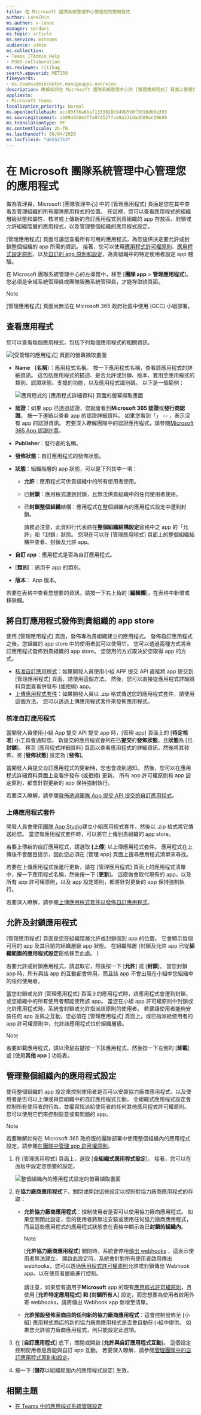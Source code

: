 ```yaml
---
title: 在 Microsoft 團隊系統管理中心管理您的應用程式
author: LanaChin
ms.author: v-lanac
manager: serdars
ms.topic: article
ms.service: msteams
audience: admin
ms.collection:
- Teams_ITAdmin_Help
- M365-collaboration
ms.reviewer: ritikag
search.appverid: MET150
f1keywords:
- ms.teamsadmincenter.manageapps.overview
description: 瞭解如何在 Microsoft 團隊系統管理中心的 [管理應用程式] 頁面上管理您的團隊應用程式
appliesto:
- Microsoft Teams
localization_priority: Normal
ms.openlocfilehash: ecc03ff6a6baf1333028b949b590f3018d66e393
ms.sourcegitcommit: ab094058e3ffa974527fce8a331dad609ac19609
ms.translationtype: MT
ms.contentlocale: zh-TW
ms.lasthandoff: 08/04/2020
ms.locfileid: "46552313"
---
```

<a name="manage-your-apps-in-the-microsoft-teams-admin-center"></a>在 Microsoft 團隊系統管理中心管理您的應用程式
======================================================

做為管理員，Microsoft [團隊管理中心] 中的 [管理應用程式] 頁面是您在其中查看及管理組織的所有團隊應用程式的位置。 在這裡，您可以查看應用程式的組織層級狀態和屬性、核准或上傳新的自訂應用程式到貴組織的 app 存放區、封鎖或允許組織階層的應用程式，以及管理整個組織的應用程式設定。

[管理應用程式] 頁面可讓您查看所有可用的應用程式，為您提供決定要允許或封鎖整個組織的 app 所需的資訊。 接著，您可以使用[應用程式許可權原則](teams-app-permission-policies.md)、[應用程式設定原則](teams-app-setup-policies.md)，以及[自訂的 app 原則和設定](teams-custom-app-policies-and-settings.md)，為貴組織中的特定使用者設定 app 體驗。

在 Microsoft 團隊系統管理中心的左導覽中，移至 [**團隊 app**  >  **管理應用程式**]。 您必須是全域系統管理員或團隊服務系統管理員，才能存取該頁面。

> [!NOTE]
> [管理應用程式] 頁面尚無法在 Microsoft 365 政府社區中使用 (GCC) 小組部署。

## <a name="view-apps"></a>查看應用程式

您可以查看每個應用程式，包括下列每個應用程式的相關資訊。

![[受管理的應用程式] 頁面的螢幕擷取畫面](media/manage-apps.png)

- **Name （名稱**）：應用程式名稱。 按一下應用程式名稱，查看該應用程式的詳細資訊。 這包括應用程式的描述、是否允許或封鎖、版本、套用至應用程式的類別、認證狀態、支援的功能，以及應用程式識別碼。 以下是一個範例：

  ![應用程式的 [應用程式詳細資料] 頁面的螢幕擷取畫面](media/manage-apps-app-details.png)
  
- **認證**：如果 app 已透過認證，您就會看到**Microsoft 365 認證**或**發行商認證**。 按一下連結以查看 app 的認證詳細資料。 如果您看到「」 **--** ，表示沒有 app 的認證資訊。 若要深入瞭解團隊中的認證應用程式，請參閱[Microsoft 365 App 認證計畫](https://docs.microsoft.com/teams-app-certification/all-apps)。  

- **Publisher**：發行者的名稱。
- **發佈狀態**：自訂應用程式的發佈狀態。
- **狀態**：組織階層的 app 狀態，可以是下列其中一項：

    - **允許**：應用程式可供貴組織中的所有使用者使用。
    
    - 已**封鎖**：應用程式遭到封鎖，且無法供貴組織中的任何使用者使用。
    
    - 已**封鎖整個組織**結構：應用程式在整個組織內的應用程式設定中遭到封鎖。
    
      請務必注意，此資料行代表原在**整個組織結構設定**窗格中之 app 的「允許」和「封鎖」狀態。 您現在可以在 [管理應用程式] 頁面上的整個組織結構中查看、封鎖及允許 app。

- **自訂 app**：應用程式是否為自訂應用程式。

- [**類別**]：適用于 app 的類別。

- **版本**： App 版本。

若要在表格中查看您想要的資訊，請按一下右上角的 [**編輯欄**]，在表格中新增或移除欄。

## <a name="publish-a-custom-app-to-your-organizations-app-store"></a>將自訂應用程式發佈到貴組織的 app store

使用 [管理應用程式] 頁面，發佈專為貴組織建立的應用程式。 發佈自訂應用程式之後，您組織的 app store 中的使用者就可以使用它。 您可以透過兩種方式將自訂應用程式發佈到貴組織的 app store。 您使用的方式取決於您取得 app 的方式。

- [核准自訂應用程式](#approve-a-custom-app)：如果開發人員使用小組 APP 提交 API 直接將 app 提交到 [管理應用程式] 頁面，請使用這個方法。 然後，您可以直接從應用程式詳細資料頁面查看併發布 (或拒絕) app。
- [上傳應用程式套件](#upload-an-app-package)：如果開發人員以 .zip 格式傳送您的應用程式套件，請使用這個方法。 您可以透過上傳應用程式套件來發佈應用程式。

###  <a name="approve-a-custom-app"></a>核准自訂應用程式

當開發人員使用小組 App 提交 API 提交 app 時，[管理 app] 頁面上的 [**待定核准**] 小工具會通知您。 新提交的應用程式會列在已**提交**的**發佈狀態**，且**狀態**為 [已**封鎖**]。 移至 [應用程式詳細資料] 頁面以查看應用程式的詳細資訊，然後將其發佈，將 [**發佈狀態**] 設定為 [**發佈**]。

當開發人員提交自訂應用程式的更新時，您也會收到通知。 然後，您可以在應用程式詳細資料頁面上查看併發布 (或拒絕) 更新。 所有 app 許可權原則和 app 設定原則，都會針對更新的 app 保持強制執行。

若要深入瞭解，請參閱[發佈透過團隊 App 提交 API 提交的自訂應用程式](submit-approve-custom-apps.md)。

### <a name="upload-an-app-package"></a>上傳應用程式套件

開發人員會使用[團隊 App Studio](https://docs.microsoft.com/microsoftteams/platform/get-started/get-started-app-studio)建立小組應用程式套件，然後以 .zip 格式將它傳送給您。 當您有應用程式套件時，可以將它上傳到貴組織的 app store。

若要上傳新的自訂應用程式，請選取 **[上傳**] 以上傳應用程式套件。 應用程式在上傳後不會醒目提示，因此您必須在 [管理 app] 頁面上搜尋應用程式清單來尋找。

若要在上傳應用程式後進行更新，請在 [管理應用程式] 頁面上的應用程式清單中，按一下應用程式名稱，然後按一下 [**更新**]。 這麼做會取代現有的 app，以及所有 app 許可權原則，以及 app 設定原則，都將針對更新的 app 保持強制執行。

若要深入瞭解，請參閱[上傳應用程式套件以發佈自訂應用程式](upload-custom-apps.md)。

## <a name="allow-and-block-apps"></a>允許及封鎖應用程式

[管理應用程式] 頁面是您在組織階層允許或封鎖個別 app 的位置。 它會顯示每個可用的 app 及其目前的組織層級 app 狀態。 在組織階層 (封鎖及允許 app 已從**組織範圍的應用程式設定**窗格移至此處。 ) 

若要允許或封鎖應用程式，請選取它，然後按一下 [**允許**] 或 [**封鎖**]。 當您封鎖 app 時，所有與該 app 的互動都會停用，而且該 app 不會出現在小組中您組織中的任何使用者。

當您封鎖或允許 [管理應用程式] 頁面上的應用程式時，該應用程式會遭到封鎖，或您組織中的所有使用者都能使用該 app。  當您在小組 app 許可權原則中封鎖或允許應用程式時，系統會封鎖或允許指派該原則的使用者。 若要讓使用者能夠安裝任何 app 並與之互動，您必須在 [管理應用程式] 頁面上，或已指派給使用者的 app 許可權原則中，允許該應用程式位於組織層級。

 > [!NOTE]
 > 若要卸載應用程式，請以滑鼠右鍵按一下該應用程式，然後按一下左側的 [**卸載**] 或 [使用**其他 app** ] 功能表。 

## <a name="manage-org-wide-app-settings"></a>管理整個組織內的應用程式設定

使用整個組織的 app 設定來控制使用者是否可以安裝協力廠商應用程式，以及使用者是否可以上傳或與您組織中的自訂應用程式互動。 全組織式應用程式設定會控制所有使用者的行為，並覆寫指派給使用者的任何其他應用程式許可權原則。 您可以使用它們來控制惡意或有問題的 app。

> [!NOTE]
> 若要瞭解如何在 Microsoft 365 政府版的團隊部署中使用整個組織內的應用程式設定，請參閱[在團隊中管理 app 許可權原則](teams-app-permission-policies.md)。

1. 在 [管理應用程式] 頁面上，選取 [**全組織式應用程式設定**]。 接著，您可以在面板中設定您想要的設定。

    ![整個組織內的應用程式設定的螢幕擷取畫面](media/manage-apps-org-wide-app-settings.png)
    
2. 在**協力廠商應用程式**下，關閉或開啟這些設定以控制對協力廠商應用程式的存取：

    - **允許協力廠商應用程式**：控制使用者是否可以使用協力廠商應用程式。 如果您關閉此設定，您的使用者將無法安裝或使用任何協力廠商應用程式，而且這些應用程式的應用程式狀態會在表格中顯示為已**封鎖的組織內**。

        > [!NOTE]
        > [**允許協力廠商應用程式**] 關閉時，系統會停用[傳出 webhooks](https://docs.microsoft.com/microsoftteams/platform/webhooks-and-connectors/what-are-webhooks-and-connectors) ，這表示使用者無法建立。 開啟此設定時，系統會針對所有使用者啟用傳出 webhooks，您可以透過[應用程式許可權原則](teams-app-permission-policies.md)允許或封鎖傳出 Webhook app，以在使用者層級進行控制。 <br><br>請注意，如果您有適用于**Microsoft** app 的現有[應用程式許可權原則](teams-app-permission-policies.md)，且使用 [**允許特定應用程式] 和 [封鎖所有人**] 設定，而您想要為使用者啟用外寄 webhooks，請將傳出 Webhook app 新增至清單。
    - **允許預設發佈至商店的任何新的協力廠商應用程式**：這會控制發佈至 [小組] 應用程式商店的新的協力廠商應用程式是否會自動在小組中提供。 如果您允許協力廠商應用程式，則只能設定此選項。

3. 在 [**自訂應用程式**] 底下，關閉或開啟 [**允許與自訂應用程式互動**]。 這個設定控制使用者是否能與自訂 app 互動。 若要深入瞭解，請參閱[管理團隊中的自訂應用程式原則和設定](teams-custom-app-policies-and-settings.md)。
4. 按一下 [**儲存**以組織範圍內的應用程式設定] 生效。

## <a name="related-topics"></a>相關主題

- [在 Teams 中的應用程式系統管理設定](admin-settings.md)
